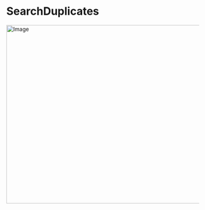 # SearchDuplicates

<img width="517" height="465" alt="Image" src="https://github.com/user-attachments/assets/b49ac4cc-3a88-45c3-a348-a41fefb34627" />
